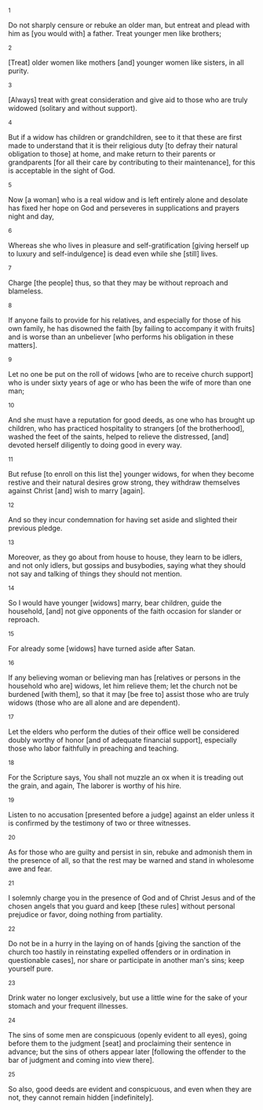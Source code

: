 <sup>1</sup> 

Do not sharply censure or rebuke an older man, but entreat and plead with him as [you would with] a father. Treat younger men like brothers; 

<sup>2</sup> 

[Treat] older women like mothers [and] younger women like sisters, in all purity. 

<sup>3</sup> 

[Always] treat with great consideration and give aid to those who are truly widowed (solitary and without support). 

<sup>4</sup> 

But if a widow has children or grandchildren, see to it that these are first made to understand that it is their religious duty [to defray their natural obligation to those] at home, and make return to their parents or grandparents [for all their care by contributing to their maintenance], for this is acceptable in the sight of God. 

<sup>5</sup> 

Now [a woman] who is a real widow and is left entirely alone and desolate has fixed her hope on God and perseveres in supplications and prayers night and day, 

<sup>6</sup> 

Whereas she who lives in pleasure and self-gratification [giving herself up to luxury and self-indulgence] is dead even while she [still] lives. 

<sup>7</sup> 

Charge [the people] thus, so that they may be without reproach and blameless. 

<sup>8</sup> 

If anyone fails to provide for his relatives, and especially for those of his own family, he has disowned the faith [by failing to accompany it with fruits] and is worse than an unbeliever [who performs his obligation in these matters]. 

<sup>9</sup> 

Let no one be put on the roll of widows [who are to receive church support] who is under sixty years of age or who has been the wife of more than one man; 

<sup>10</sup> 

And she must have a reputation for good deeds, as one who has brought up children, who has practiced hospitality to strangers [of the brotherhood], washed the feet of the saints, helped to relieve the distressed, [and] devoted herself diligently to doing good in every way. 

<sup>11</sup> 

But refuse [to enroll on this list the] younger widows, for when they become restive and their natural desires grow strong, they withdraw themselves against Christ [and] wish to marry [again]. 

<sup>12</sup> 

And so they incur condemnation for having set aside and slighted their previous pledge. 

<sup>13</sup> 

Moreover, as they go about from house to house, they learn to be idlers, and not only idlers, but gossips and busybodies, saying what they should not say and talking of things they should not mention. 

<sup>14</sup> 

So I would have younger [widows] marry, bear children, guide the household, [and] not give opponents of the faith occasion for slander or reproach. 

<sup>15</sup> 

For already some [widows] have turned aside after Satan. 

<sup>16</sup> 

If any believing woman or believing man has [relatives or persons in the household who are] widows, let him relieve them; let the church not be burdened [with them], so that it may [be free to] assist those who are truly widows (those who are all alone and are dependent). 

<sup>17</sup> 

Let the elders who perform the duties of their office well be considered doubly worthy of honor [and of adequate financial support], especially those who labor faithfully in preaching and teaching. 

<sup>18</sup> 

For the Scripture says, You shall not muzzle an ox when it is treading out the grain, and again, The laborer is worthy of his hire. 

<sup>19</sup> 

Listen to no accusation [presented before a judge] against an elder unless it is confirmed by the testimony of two or three witnesses. 

<sup>20</sup> 

As for those who are guilty and persist in sin, rebuke and admonish them in the presence of all, so that the rest may be warned and stand in wholesome awe and fear. 

<sup>21</sup> 

I solemnly charge you in the presence of God and of Christ Jesus and of the chosen angels that you guard and keep [these rules] without personal prejudice or favor, doing nothing from partiality. 

<sup>22</sup> 

Do not be in a hurry in the laying on of hands [giving the sanction of the church too hastily in reinstating expelled offenders or in ordination in questionable cases], nor share or participate in another man's sins; keep yourself pure. 

<sup>23</sup> 

Drink water no longer exclusively, but use a little wine for the sake of your stomach and your frequent illnesses. 

<sup>24</sup> 

The sins of some men are conspicuous (openly evident to all eyes), going before them to the judgment [seat] and proclaiming their sentence in advance; but the sins of others appear later [following the offender to the bar of judgment and coming into view there]. 

<sup>25</sup> 

So also, good deeds are evident and conspicuous, and even when they are not, they cannot remain hidden [indefinitely].